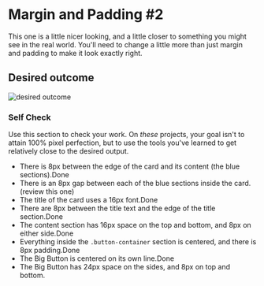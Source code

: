 # Margin and Padding #2

This one is a little nicer looking, and a little closer to something you might see in the real world. You'll need to change a little more than just margin and padding to make it look exactly right.

## Desired outcome
![desired outcome](./desired-outcome.png)

### Self Check
Use this section to check your work. On _these_ projects, your goal isn't to attain 100% pixel perfection, but to use the tools you've learned to get relatively close to the desired output.

- There is 8px between the edge of the card and its content (the blue sections).Done
- There is an 8px gap between each of the blue sections inside the card.(review this one)
- The title of the card uses a 16px font.Done
- There are 8px between the title text and the edge of the title section.Done
- The content section has 16px space on the top and bottom, and 8px on either side.Done
- Everything inside the `.button-container` section is centered, and there is 8px padding.Done
- The Big Button is centered on its own line.Done
- The Big Button has 24px space on the sides, and 8px on top and bottom.
